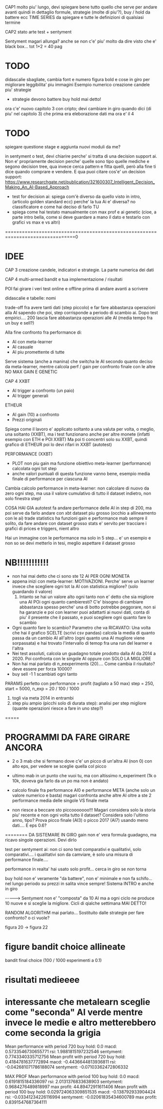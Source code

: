 CAP1
molto piu' lungo, devi spiegare bene tutto quello che serve per andare avanti quindi in dettaglio formule,
strategie (molte di piu'?), buy / hold da battere ecc
TIME SERIES da spiegare e tutte le definizioni di qualsiasi termine

CAP2
stato arte test + sentyment

Sentyment magari allunga? anche se non c'e' piu' molto da dire visto che e' black box...
tot 1+2 = 40 pag


# TODO
didascalie sbagliate, cambia font e numero figura
bold e cose in giro per migliorare leggibilita'
piu immagini
Esempio numerico creazione candele
piu' strategie

- strategie devono battere buy hold mai detto!

ora c'e' nuovo capitolo 3 con cripto; devi cambiare in giro quando dici (di piu' nel capitolo 3) che prima era eleborazione dati ma ora e' il 4


# TODO
spiegare questione stage e aggiunta nuovi moduli da me?

in sentyment o test, devi chiarire perche' si tratta di una decision support ai.
Non e' propriamente decision perche' quelle sono tipo quelle mediche e segono decision tree, qua invece cerca pattern
e fitta quelli, però alla fine ti dice quando comprare e vendere.
E qua puoi citare cos'e' un decision support: https://www.researchgate.net/publication/321600307_Intelligent_Decision_Making_An_AI-Based_Approach

- test for decision ai:
  spiega com'è diverso da quello visto in intro, (articolo golden standard ecc)
  perche' la tua Ai e' diversa? no classificatore
  e come hai deciso di farlo TU
- spiega come hai testato manualmente con max prof e ai genetic
  (cioe, a parte intro bella, come si deve guardare a mano il dato e testarlo 
   con grafici vs max e vs altri)

===============================================================================0
# IDEE

CAP 3 creazione candele, indicatori e strategie. La parte numerica dei dati

CAP 4 multi-armed bandit e tua implementazione / risultati

POI fai girare i veri test online e offline prima di andare avanti a scrivere

didascalie e tabelle: nomi

trade-off fra avere tanti dati (step piccolo) e far fare abbastanza operazioni alla AI
sapendo che poi, step corrisponde a periodo di scambio ai. Dopo test empirici.... 200 lascia fare abbastanza operazioni alle AI (media tempo fra un buy e sell?)

Alla fine confronto fra performance di:
- AI con meta-learner
- AI casuale
- AI piu promettente di tutte

Serve sistema (anche a manina) che switcha le AI secondo quanto deciso da meta-learner, mentre calcola perf / gain per confronto finale con le altre
NO MAX GAIN E GENETIC

CAP 4
XXBT
- AI trigger a confronto (un paio)
- AI trigger generali

ETHEUR
- AI gain (10) a confronto
- Prezzi originali

Spiega come il lavoro e' applicato soltanto a una valuta per volta, o meglio, una soltanto (XXBT), ma i test 
funzionano anche per altre monete (infatti esempio con ETH e POI XXBT)
Ma poi ti concentri solo su XXBT, quindi grafico di ETHEUR poi lo devi rifari in XXBT (autotest)

PERFORMANCE (XXBT)
- PLOT non piu gain ma funzione obiettivo meta-learner (performance) calcolata ogni tot step
- anche valori puntuali di questa funzione vanno bene, esempio media finale di performance per ciascuna AI

Cambia calcolo performance in meta-learner: non calcolare di nuovo da zero ogni step, ma usa il valore cumulativo di tutto il dataset indietro, non solo finestra step!



COSA HAI GIA
autotest fa andare performance delle AI in step di 200, ma poi serve da farlo andare con xbt dataset piu grosso (occhio a allineamento con le ai)
  trade statistics ha funzioni gain e performance
mab sempre il solito, da fare andare con dataset grosso
stats e' servito per tracciare i grafici di prices e triggers, nient altro


Hai un immagine con le performance ma solo in 5 step... e' un esempio e non so se devi metterlo in tesi, meglio aspettare il dataset grosso







NB!!!!!!!!!!!
=============
- non hai mai detto che ci sono ste 12 AI PER OGNI MONETA
- appena inizi con meta-learner: MOTIVAZIONI. Perche' serve un learner invece che scegliere ogni tot
  la AI con statistica migliore? (solo guardando il valore)
  1) Intanto se hai un valore alto ogni tanto non e' detto che sia migliore una AI
     POi ogni quanto cambieresti? C'e' bisogno di cambiare abbastanza spesso perche' una di botto potrebbe peggorare, non si ha garanzie
     e poi con learner puoi adattarti ai nuovi dati, conta di piu' il presente che il passato, e puoi scegliere ogni quanto fare lo scambio
- Ogni quanto fare lo scambio? 
  Parametro che va RICAVATO: Una volta che hai il grafico SCELTE (scrivi csv pandas) calcola la media di quanto passa da un cambio AI all'altro
  (ogni quanto una AI mugliore viene sorpassata) e hai trovato l'intervallo di temop fra una run del learner e l'altra
- Nei test assoluti, calcola un guadagno totale prodotto dalla AI da 2014 a 2020. Poi confronta con le singole AI oppure con SOLO LA MIGLIORE
- Non hai mai parlato di n_eexperiments (20).... Come cambia il risultato? deve essere per forza 10000?
- buy sell -1 1 scambiati ogni tanto


PARAMS
perfetto con performance = profit (tagliato a 50 max)
step = 250, start = 5000, n_exp = 20 / 100 / 1000

1) togli via meta 2014 in entrambi
2) step piu ampio (picchi solo di durata step): analisi per step migliore (quante operazioni riesce a fare in uno step?)


=====
# PROGRAMMI DA FARE GIRARE ANCORA
- 2 o 3 mab che si fermano dove c'e' un picco di un'altra AI (non 0) con alto eps, per vedere se sceglie quella col picco
- ultimo mab in un punto che vuoi tu, ma con altissimo n_experiment (1k o 10k, doveva gia farlo da un po ma non è andato)

- calcolo finale fra performance AI0 e performance META (anche solo un valore numerico e basta)
  magari confronta anche altre AI oltre a ste 2
  performance media delle singole VS finale meta


- non riesce a beccare sto piccooooooo!!! Magari considera solo la storia piu' recente e non ogni volta tutto il dataset? Considera solo l'ultimo anno, tipo?
  Prova picco finale (AI3) o picco 2017 (AI7) usando meno dati.... E eps 0.6?

========
DA SISTEMARE IN GIRO
gain non e' vera formula guadagno, ma ricavo singole operazioni. Devi dirlo

test per sentyment ai: non ci sono test comparativi e qualitativi, solo comparativi.... i qualitativi son da camviare, è solo una misura di performance finale....

performance in realta' hai usato solo profit... cerca in giro se non torna

buy hold non e' veramente "da battere", non e' minimale e non fa schifo... nel lungo periodo su prezzi in salita vince sempre! Sistema INTRO e anche in giro

-----> Sentyment non e' "composta" da 10 AI ma a ogni ciclo ne produce 10 nuove e si sceglie la migliore. Cicli di qialche settimana MAI DETTO!

RANDOM ALGORITHM mai parlato... Sostituito dalle strategie per fare confronto? o ci vuole?

figura 20 -> figura 22

# figure bandit choice allineate

bandit final choice (100 / 1000 esperimenti a 0.1)

# risultati medieeee

# interessante che metalearn sceglie come "seconda" AI verde mentre invece le medie e altro metterebbero come seconda la grigia



Mean performance with period 720
buy hold: 0.0
macd: 0.5733546730655771
rsi: 1.9881815197232546
sentyment: 0.7743340335712756
Mean profit with period 720
buy hold: 0.4184781637772894
macd: -0.4436644813936811
rsi: -0.042681071786188074
sentyment: -0.07103362472806332

MAX PROF
Mean performance with period 100
buy hold: 0.0
macd: 0.6191815184336097
rsi: 2.0131376833638903
sentyment: 0.9684276489818997
max profit: 44.89472911611406
Mean profit with period 100
buy hold: 0.029724063309851535
macd: -0.138792933904424
rsi: -0.03341234226116994
sentyment: -0.02061835434600789
max profit: 0.8391547687364111

